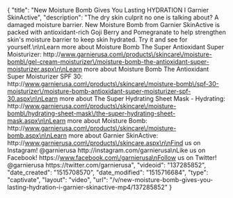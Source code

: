 {
    "title": "New Moisture Bomb Gives You Lasting HYDRATION I Garnier SkinActive",
    "description": "The dry skin culprit no one is talking about? A damaged moisture barrier. New Moisture Bomb from Garnier SkinActive is packed with antioxidant-rich Goji Berry and Pomegranate to help strengthen skin's moisture barrier to keep skin hydrated. Try it and see for yourself.\n\nLearn more about Moisture Bomb The Super Antioxidant Super Moisturizer: http:\/\/www.garnierusa.com\/products\/skincare\/moisture-bomb\/gel-cream-moisturizer\/moisture-bomb-the-antioxidant-super-moisturizer.aspx\n\nLearn more about Moisture Bomb The Antioxidant Super Moisturizer SPF 30: http:\/\/www.garnierusa.com\/products\/skincare\/moisture-bomb\/spf-30-moisturizer\/moisture-bomb-antioxidant-super-moisturizer-spf-30.aspx\n\nLearn more about The Super Hydrating Sheet Mask - Hydrating: http:\/\/www.garnierusa.com\/products\/skincare\/moisture-bomb\/hydrating-sheet-mask\/the-super-hydrating-sheet-mask.aspx\n\nLearn more about Moisture Bomb: http:\/\/www.garnierusa.com\/products\/skincare\/moisture-bomb.aspx\n\nLearn more about Garnier SkinActive: http:\/\/www.garnierusa.com\/products\/skincare.aspx\n\nFind us on Instagram! @garnierusa http:\/\/instagram.com\/garnierusa\nLike us on Facebook! https:\/\/www.facebook.com\/garnierusa\nFollow us on Twitter! @garnierusa https:\/\/twitter.com\/garnierusa",
    "videoid": "137285852",
    "date_created": "1515708570",
    "date_modified": "1515716684",
    "type": "captivate",
    "layout": "video",
    "url": "\/v\/new-moisture-bomb-gives-you-lasting-hydration-i-garnier-skinactive-mp4\/137285852"
}